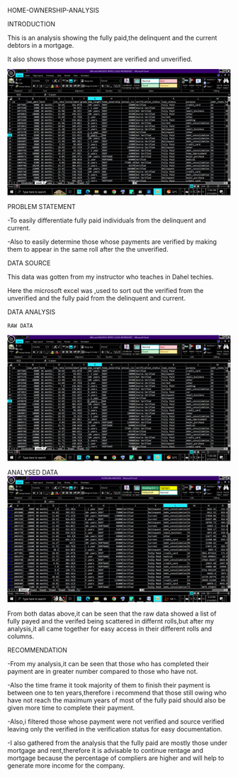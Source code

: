 HOME-OWNERSHIP-ANALYSIS

INTRODUCTION

This is an analysis showing  the fully paid,the delinquent and the current debtors in a mortgage.

It also shows those whose payment are verified and unverified.

![](mortgage&rent2.png)


PROBLEM STATEMENT

-To easily differentiate fully paid individuals from the delinquent and current.

-Also to easily determine those whose payments are verified by making them to appear in the same roll after the the unverified.

DATA SOURCE

This data was gotten from my instructor who teaches  in Dahel techies.

Here the microsoft excel was ,used to sort out the verified from  the unverified and the fully paid from the delinquent and current.

DATA ANALYSIS

    RAW DATA                     
![](mortgage&rent2.png)

 ANALYSED DATA
 ![](mortgage&rent.png)
 
From both datas above,it can be seen that the raw data showed a list of fully payed and the verifed being scattered in differnt rolls,but after my analysis,it all came together for easy access in their different rolls and columns.

 RECOMMENDATION
 
 -From  my analysis,it can be seen that those who has completed their payment are in greater number compared to those who have not.
 
 -Also the time frame it took majority of them to finish their payment is between one to ten years,therefore i recommend that those still owing who have not  reach the maximum years of most of the fully paid   should also be given more time to complete their payment.
 
 -Also,i filtered those whose payment were not verified and source verified leaving only the verified in the verification status for easy documentation.

 -I also gathered from the analysis that the fully paid are mostly those under mortgage and rent,therefore it is advisable to continue rentage and mortgage because the percentage of compliers are higher and will help to generate more income for  the company.
 
 
                       






